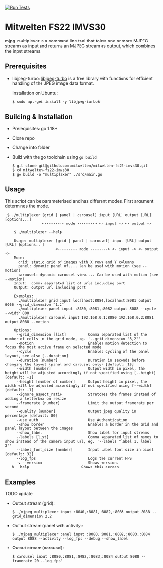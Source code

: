 [![Run Tests](https://github.com/mitwelten/mitwelten-fs22-imvs30/actions/workflows/tests.yml/badge.svg)](https://github.com/mitwelten/mitwelten-fs22-imvs30/actions/workflows/tests.yml)

# Mitwelten FS22 IMVS30

mjpg-multiplexer is a command line tool that takes one or more MJPEG streams as input and returns an
MJPEG stream as output, which combines the input streams.

## Prerequisites

- libjpeg-turbo:
  [libjpeg-turbo](https://libjpeg-turbo.org/) is a free library with functions for efficient
  handling of the JPEG image data format.

    Installation on Ubuntu:
    ```
    $ sudo apt-get install -y libjpeg-turbo8
    ```

## Building & Installation

- Prerequisites: go 1.18+

- Clone repo
- Change into folder
- Build with the go toolchain using `go build`

    ```
    $ git clone git@github.com:mitwelten/mitwelten-fs22-imvs30.git
    $ cd mitwelten-fs22-imvs30
    $ go build -o "multiplexer" ./src/main.go
    ```

## Usage

This script can be parameterised and has different modes. First argument determines the mode.

```
 $ ./multiplexer [grid | panel | carousel] input [URL] output [URL] [options...]
                 <--------- mode --------> <- input -> <- output ->
```

```
    $ ./multiplexer --help
    
    Usage: multiplexer [grid | panel | carousel] input [URL] output [URL] [options...]
                       <--------- mode --------> <- input -> <- output ->
    Mode:
      grid: static grid of images with X rows and Y columns
      panel: dynamic panel of.... Can be used with motion (see --motion)
      carousel: dynamic carousel view.... Can be used with motion (see --motion)
    Input:  comma separated list of urls including port
    Output: output url including port
    
    Examples: 
      ./multiplexer grid input localhost:8080,localhost:8081 output 8088 --grid_dimension "1,2"
      ./multiplexer panel input :8080,:8081,:8082 output 8088 --cycle --width 800 
      ./multiplexer carousel input 192.168.0.1:8080 192.168.0.2:8081 output 8088 --motion
    
    Options:
     --grid_dimension [list]          Comma separated list of the number of cells in the grid mode, eg. '--grid_dimension "3,2"'
     --motion                         Enables motion detection to focus the most active frame on selected mode
     --cycle                          Enables cycling of the panel layout, see also [--duration] 
     --duration [number]              Duration in seconds before changing the layout (panel and carousel only) [default: 15]
     --width [number]                 Output width in pixel, the height will be adjusted accordingly if not specified using [--height] [default: -1]
     --height [number of number]      Output height in pixel, the width will be adjusted accordingly if not specified using [--width][default: -1]
     --ignore_aspect_ratio            Stretches the frames instead of adding a letterbox on resize
     --framerate [number]             Limit the output framerate per second
     --quality [number]               Output jpeg quality in percentage [default: 80]
     --use_auth                       Use Authentication
     --show_border                    Enables a border in the grid and panel layout between the images
     --show_label                     Show label for input streams
     --labels [list]                  Comma separated list of names to show instead of the camera input url, eg. '--labels "label 1, label 2"'
     --label_font_size [number]       Input label font size in pixel [default: 32]
     --log_fps                        Logs the current FPS 
     -v --version                     Shows version.
  -h --help                        Shows this screen
```

## Examples

TODO update

- Output stream (grid):
    ```
    $ ./mjpeg_multiplexer input :8080,:8081,:8082,:8083 output 8088 --grid_dimension 2,2
    ```

- Output stream (panel with activity):
    ```
    $ ./mjpeg_multiplexer panel input :8080,:8081,:8082,:8083,:8084 output 8088 --activity --log_fps --debug --show_label
    ```

- Output stream (carousel):
    ```
    $ carousel input :8080,:8081,:8082,:8083,:8084 output 8088 --framerate 20 --log_fps"
